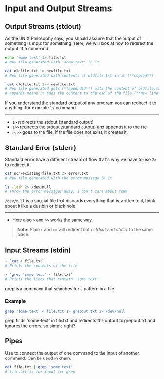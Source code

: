 # Input and Output Streams

## Output Streams (stdout)

As the UNIX Philosophy says, you should assume that the output of something is input for something. Here, we will look at how to redirect the output of a command.

```bash
echo 'some text' 1> file.txt
# New file generated with 'some text' in it
```

```bash
cat oldfile.txt 1> newfile.txt
# New file generated with contents of oldfile.txt in it (**copied**)
```

```bash
`cat oldfile.txt 1>> newfile.txt
# New file generated gets (**appended**) with the content of oldfile.txt
# appends means it adds the content to the end of the file (**new line**)
```

If you understand the standard output of any program you can redirect it to anything. for example `ls` command.

---

- `1>` redirects the stdout (standard output)
- `1>>` redirects the stdout (standard output) and appends it to the file
- `>`, `>>` goes to the file, if the file does not exist, it creates it.

## Standard Error (stderr)

Standard error have a different stream of flow that's why we have to use `2>` to redirect it.

```bash
cat non-existing-file.txt 2> error.txt
# New file generated with the error message in it
```

```bash
ls -lash 2> /dev/null
# Throw the error messages away, I don't care about them
```

`/dev/null` is a special file that discards everything that is written to it, think about it like a dustbin or black hole.

---

- Here also `>` and `>>` works the same way.

> **Note:** Plain `>` and `>>` will redirect both _stdout_ and _stderr_ to the same place.

## Input Streams (stdin)

```bash
- `cat < file.txt`
# Prints the contents of the file
```

```bash
- `grep 'some text' < file.txt`
# Prints the lines that contain 'some text'
```

grep is a command that searches for a pattern in a file

### Example

```bash
grep 'some-text` < file.txt 1> grepout.txt 2> /dev/null
```

grep finds 'some-text' in file.txt and redirects the output to grepout.txt and ignores the errors. so simple right?

## Pipes

Use to connect the output of one command to the input of another command. Can be used in chain.

```bash
cat file.txt | grep 'some text'
# file.txt is the input for grep
```
